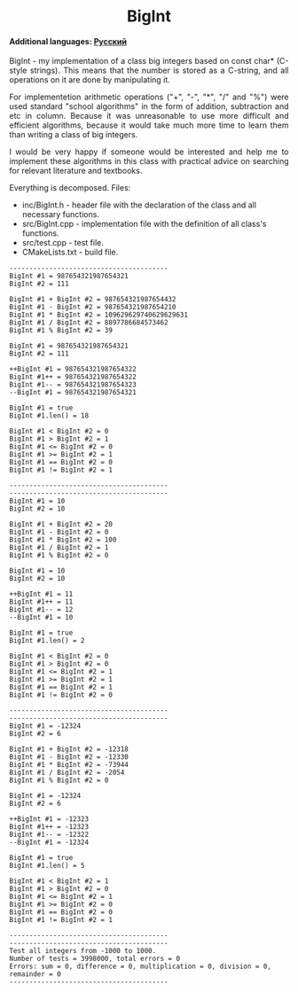 <h1 align="center">BigInt</h1>
<h4>Additional languages: <a href="https://github.com/AlferovKirill/Study/blob/main/№2%20BigInt/README.RU.md">Русский</a></h4>

<p align="justify">BigInt - my implementation of a class big integers based on const char* (C-style strings). This means that the number is stored as a C-string, and all operations on it are done by manipulating it.</p>

<p align="justify">For implementetion arithmetic operations ("+", "-", "*", "/" and "%") were used standard "school algorithms" in the form of addition, subtraction and etc in column. Because it was unreasonable to use more difficult and efficient algorithms, because it would take much more time to learn them than writing a class of big integers.</p>

<p align="justify">I would be very happy if someone would be interested and help me to implement these algorithms in this class with practical advice on searching for relevant literature and textbooks.</p>

<p align="justify">Everything is decomposed. Files:</p>

<ul>
  <li>inc/BigInt.h - header file with the declaration of the class and all necessary functions.</li>
  <li>src/BigInt.cpp - implementation file with the definition of all class's functions.</li>
  <li>src/test.cpp - test file.</li>
  <li>CMakeLists.txt - build file.</li>
</ul>

```
----------------------------------------
BigInt #1 = 987654321987654321
BigInt #2 = 111

BigInt #1 + BigInt #2 = 987654321987654432
BigInt #1 - BigInt #2 = 987654321987654210
BigInt #1 * BigInt #2 = 109629629740629629631
BigInt #1 / BigInt #2 = 8897786684573462
BigInt #1 % BigInt #2 = 39

BigInt #1 = 987654321987654321
BigInt #2 = 111

++BigInt #1 = 987654321987654322
BigInt #1++ = 987654321987654322
BigInt #1-- = 987654321987654323
--BigInt #1 = 987654321987654321

BigInt #1 = true
BigInt #1.len() = 18

BigInt #1 < BigInt #2 = 0
BigInt #1 > BigInt #2 = 1
BigInt #1 <= BigInt #2 = 0
BigInt #1 >= BigInt #2 = 1
BigInt #1 == BigInt #2 = 0
BigInt #1 != BigInt #2 = 1

----------------------------------------
----------------------------------------
BigInt #1 = 10
BigInt #2 = 10

BigInt #1 + BigInt #2 = 20
BigInt #1 - BigInt #2 = 0
BigInt #1 * BigInt #2 = 100
BigInt #1 / BigInt #2 = 1
BigInt #1 % BigInt #2 = 0

BigInt #1 = 10
BigInt #2 = 10

++BigInt #1 = 11
BigInt #1++ = 11
BigInt #1-- = 12
--BigInt #1 = 10

BigInt #1 = true
BigInt #1.len() = 2

BigInt #1 < BigInt #2 = 0
BigInt #1 > BigInt #2 = 0
BigInt #1 <= BigInt #2 = 1
BigInt #1 >= BigInt #2 = 1
BigInt #1 == BigInt #2 = 1
BigInt #1 != BigInt #2 = 0

----------------------------------------
----------------------------------------
BigInt #1 = -12324
BigInt #2 = 6

BigInt #1 + BigInt #2 = -12318
BigInt #1 - BigInt #2 = -12330
BigInt #1 * BigInt #2 = -73944
BigInt #1 / BigInt #2 = -2054
BigInt #1 % BigInt #2 = 0

BigInt #1 = -12324
BigInt #2 = 6

++BigInt #1 = -12323
BigInt #1++ = -12323
BigInt #1-- = -12322
--BigInt #1 = -12324

BigInt #1 = true
BigInt #1.len() = 5

BigInt #1 < BigInt #2 = 1
BigInt #1 > BigInt #2 = 0
BigInt #1 <= BigInt #2 = 1
BigInt #1 >= BigInt #2 = 0
BigInt #1 == BigInt #2 = 0
BigInt #1 != BigInt #2 = 1

----------------------------------------
----------------------------------------
Test all integers from -1000 to 1000.
Number of tests = 3998000, total errors = 0
Errors: sum = 0, difference = 0, multiplication = 0, division = 0, remainder = 0
----------------------------------------
```
